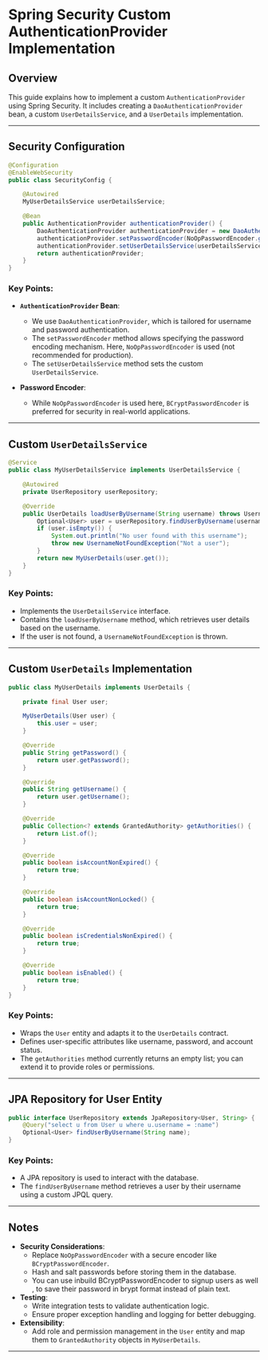 # Spring Security Custom AuthenticationProvider Implementation

## Overview
This guide explains how to implement a custom `AuthenticationProvider` using Spring Security. It includes creating a `DaoAuthenticationProvider` bean, a custom `UserDetailsService`, and a `UserDetails` implementation.

---

## Security Configuration

```java
@Configuration
@EnableWebSecurity
public class SecurityConfig {

    @Autowired
    MyUserDetailsService userDetailsService;

    @Bean
    public AuthenticationProvider authenticationProvider() {
        DaoAuthenticationProvider authenticationProvider = new DaoAuthenticationProvider();
        authenticationProvider.setPasswordEncoder(NoOpPasswordEncoder.getInstance());
        authenticationProvider.setUserDetailsService(userDetailsService);
        return authenticationProvider;
    }
}
```

### Key Points:
- **`AuthenticationProvider` Bean**:
  - We use `DaoAuthenticationProvider`, which is tailored for username and password authentication.
  - The `setPasswordEncoder` method allows specifying the password encoding mechanism. Here, `NoOpPasswordEncoder` is used (not recommended for production).
  - The `setUserDetailsService` method sets the custom `UserDetailsService`.

- **Password Encoder**:
  - While `NoOpPasswordEncoder` is used here, `BCryptPasswordEncoder` is preferred for security in real-world applications.

---

## Custom `UserDetailsService`

```java
@Service
public class MyUserDetailsService implements UserDetailsService {

    @Autowired
    private UserRepository userRepository;

    @Override
    public UserDetails loadUserByUsername(String username) throws UsernameNotFoundException {
        Optional<User> user = userRepository.findUserByUsername(username);
        if (user.isEmpty()) {
            System.out.println("No user found with this username");
            throw new UsernameNotFoundException("Not a user");
        }
        return new MyUserDetails(user.get());
    }
}
```

### Key Points:
- Implements the `UserDetailsService` interface.
- Contains the `loadUserByUsername` method, which retrieves user details based on the username.
- If the user is not found, a `UsernameNotFoundException` is thrown.

---

## Custom `UserDetails` Implementation

```java
public class MyUserDetails implements UserDetails {

    private final User user;

    MyUserDetails(User user) {
        this.user = user;
    }

    @Override
    public String getPassword() {
        return user.getPassword();
    }

    @Override
    public String getUsername() {
        return user.getUsername();
    }

    @Override
    public Collection<? extends GrantedAuthority> getAuthorities() {
        return List.of();
    }

    @Override
    public boolean isAccountNonExpired() {
        return true;
    }

    @Override
    public boolean isAccountNonLocked() {
        return true;
    }

    @Override
    public boolean isCredentialsNonExpired() {
        return true;
    }

    @Override
    public boolean isEnabled() {
        return true;
    }
}
```

### Key Points:
- Wraps the `User` entity and adapts it to the `UserDetails` contract.
- Defines user-specific attributes like username, password, and account status.
- The `getAuthorities` method currently returns an empty list; you can extend it to provide roles or permissions.

---

## JPA Repository for User Entity

```java
public interface UserRepository extends JpaRepository<User, String> {
    @Query("select u from User u where u.username = :name")
    Optional<User> findUserByUsername(String name);
}
```

### Key Points:
- A JPA repository is used to interact with the database.
- The `findUserByUsername` method retrieves a user by their username using a custom JPQL query.

---

## Notes
- **Security Considerations**:
  - Replace `NoOpPasswordEncoder` with a secure encoder like `BCryptPasswordEncoder`.
  - Hash and salt passwords before storing them in the database.
  - You can use inbuild BCryptPasswordEncoder to signup users as well , to save their password in brypt format instead of plain text.
- **Testing**:
  - Write integration tests to validate authentication logic.
  - Ensure proper exception handling and logging for better debugging.
- **Extensibility**:
  - Add role and permission management in the `User` entity and map them to `GrantedAuthority` objects in `MyUserDetails`.

---

